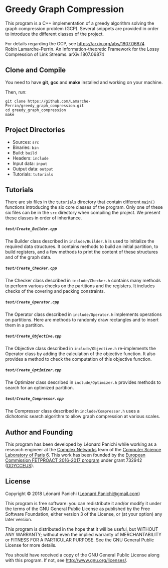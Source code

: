 # Greedy Graph Compression

This program is a C++ implementation of a greedy algorithm solving the graph compression problem (GCP). Several snippets are provided in order to introduce the different classes of the project.

For details regarding the GCP, see <https://arxiv.org/abs/1807.06874>.  
Robin Lamarche-Perrin. An Information-theoretic Framework
for the Lossy Compression of Link Streams. arXiv:1807.06874


## Clone and Compile

You need to have **git**, **gcc** and **make** installed and working on your machine.

Then, run:
```
git clone https://github.com/Lamarche-Perrin/greedy_graph_compression.git
cd greedy_graph_compression
make
```

## Project Directories

* Sources: `src`
* Binaries: `bin`
* Build: `build`
* Headers: `include`
* Input data: `input`
* Output data: `output`
* Tutorials: `tutorials`

## Tutorials
There are six files in the `tutorials` directory that contain different `main()` functions introducing the six core classes of the program. Only one of these six files can be in the `src` directory when compiling the project. We present these classes in order of inheritance.

##### `test/Create_Builder.cpp` 
The Builder class described in `include/Builder.h` is used to initialize the required data structures. It contains methods to build an initial partition, to build registers, and a few methods to print the content of these structures and of the graph data.

##### `test/Create_Checker.cpp`
The Checker class described in `include/Checker.h` contains many methods to perform various checks on the partitions and the registers. It includes checks of the covering and packing constraints.

##### `test/Create_Operator.cpp`
The Operator class described in `include/Operator.h` implements operations on partitions. Here are methods to randomly draw rectangles and to insert them in a partition.

##### `test/Create_Objective.cpp`
The Objective class described in `include/Objective.h` re-implements the Operator class by adding the calculation of the objective function. It also provides a method to check the computation of this objective function.

##### `test/Create_Optimizer.cpp`
The Optimizer class described in `include/Optimizer.h` provides methods to search for an optimized partition.

##### `test/Create_Compressor.cpp`
The Compressor class described in `include/Compressor.h` uses a dichotomic search algorithm to allow graph compression at various scales.


## Author and Founding

This program has been developed by Léonard Panichi while working as a research engineer at the [Complex Networks](http://www.complexnetworks.fr/) team of the [Computer Science Laboratory of Paris 6](https://www.lip6.fr/). This work has been founded by the [European Commission FETPROACT 2016-2017 program](https://ec.europa.eu/research/participants/portal/desktop/en/opportunities/h2020/calls/h2020-fetproact-2016-2017.html) under grant 732942 ([ODYCCEUS](https://www.odycceus.eu/)).


## License

Copyright © 2018 Léonard Panichi
(<Leonard.Panichi@gmail.com>)

This program is free software: you can redistribute it and/or modify it
under the terms of the GNU General Public License as published by the Free
Software Foundation, either version 3 of the License, or (at your option)
any later version.

This program is distributed in the hope that it will be useful, but WITHOUT
ANY WARRANTY; without even the implied warranty of MERCHANTABILITY or
FITNESS FOR A PARTICULAR PURPOSE. See the GNU General Public License for
more details.

You should have received a copy of the GNU General Public License along
with this program. If not, see <http://www.gnu.org/licenses/>.
